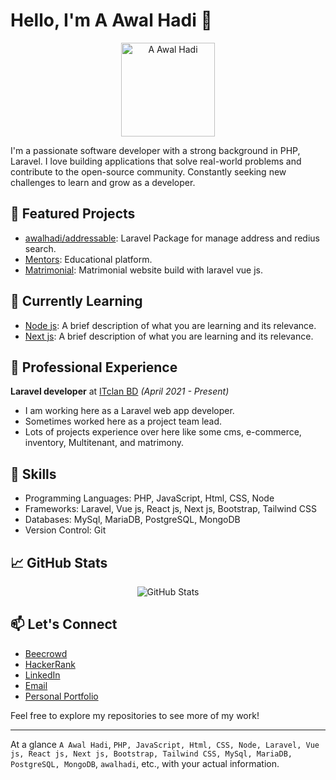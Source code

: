 # Hello, I'm A Awal Hadi 👋

<p align="center">
  <img src="https://avatars.githubusercontent.com/u/39948105?v=4" alt="A Awal Hadi" width="150" height="150">
</p>

I'm a passionate software developer with a strong background in PHP, Laravel. I love building applications that solve real-world problems and contribute to the open-source community. Constantly seeking new challenges to learn and grow as a developer.

## 🔭 Featured Projects

- [awalhadi/addressable](https://github.com/awalhadi/addressable): Laravel Package for manage address and redius search.
- [Mentors](http://online.mentors.com.bd/): Educational platform.
- [Matrimonial](https://islamarriage.com/): Matrimonial website build with laravel vue js.

## 🌱 Currently Learning

- [Node js](https://nodejs.org/dist/latest-v18.x/docs/api/): A brief description of what you are learning and its relevance.
- [Next js](https://nextjs.org/docs): A brief description of what you are learning and its relevance.

## 💼 Professional Experience

**Laravel developer** at [ITclan BD](https://itclanbd.com) _(April 2021 - Present)_
- I am working here as a Laravel web app developer.
- Sometimes worked here as a project team lead.
- Lots of projects experience over here like some cms, e-commerce, inventory, Multitenant, and matrimony.


## 🚀 Skills

- Programming Languages: PHP, JavaScript, Html, CSS, Node
- Frameworks: Laravel, Vue js, React js, Next js, Bootstrap, Tailwind CSS 
- Databases: MySql, MariaDB, PostgreSQL, MongoDB
- Version Control: Git 



## 📈 GitHub Stats

<p align="center">
  <img src="https://github-readme-stats.vercel.app/api?username=awalhadi&show_icons=true&hide=issues&hide_title=true&count_private=true&hide_rank=true" alt="GitHub Stats">
</p>

## 📫 Let's Connect

- [Beecrowd](https://www.beecrowd.com.br/judge/en/profile/406778)
- [HackerRank](https://www.hackerrank.com/awalhadi)
- [LinkedIn](https://www.linkedin.com/in/a-awal-hadi)
- [Email](mailto:awalhadi5@gmail.com)
- [Personal Portfolio](https://portfolio.awalhadi.vercel.app)

Feel free to explore my repositories to see more of my work!

---

At a glance `A Awal Hadi`, `PHP, JavaScript, Html, CSS, Node, Laravel, Vue js, React js, Next js, Bootstrap, Tailwind CSS, MySql, MariaDB, PostgreSQL, MongoDB`, `awalhadi`, etc., with your actual information. 


